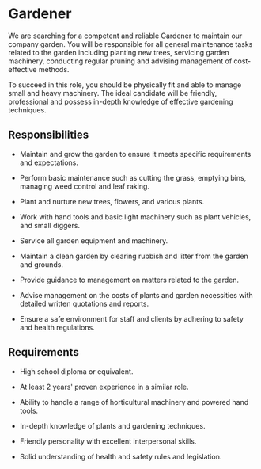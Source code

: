# Gardener

We are searching for a competent and reliable Gardener to maintain our company garden. You will be responsible for all general maintenance tasks related to the garden including planting new trees, servicing garden machinery, conducting regular pruning and advising management of cost-effective methods.

To succeed in this role, you should be physically fit and able to manage small and heavy machinery. The ideal candidate will be friendly, professional and possess in-depth knowledge of effective gardening techniques.

## Responsibilities

* Maintain and grow the garden to ensure it meets specific requirements and expectations.

* Perform basic maintenance such as cutting the grass, emptying bins, managing weed control and leaf raking.

* Plant and nurture new trees, flowers, and various plants.

* Work with hand tools and basic light machinery such as plant vehicles, and small diggers.

* Service all garden equipment and machinery.

* Maintain a clean garden by clearing rubbish and litter from the garden and grounds.

* Provide guidance to management on matters related to the garden.

* Advise management on the costs of plants and garden necessities with detailed written quotations and reports.

* Ensure a safe environment for staff and clients by adhering to safety and health regulations.

## Requirements

* High school diploma or equivalent.

* At least 2 years' proven experience in a similar role.

* Ability to handle a range of horticultural machinery and powered hand tools.

* In-depth knowledge of plants and gardening techniques.

* Friendly personality with excellent interpersonal skills.

* Solid understanding of health and safety rules and legislation.

